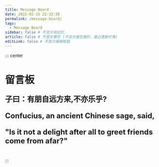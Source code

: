 ```yaml
---
title: Message Board
date: 2022-02-15 22:32:38
permalink: /message-board/
tags: 
  - Message Board
sidebar: false # 不显示侧边栏
article: false # 不是文章页 (不显示面包屑栏、最近更新栏等)
editLink: false # 不显示编辑按钮
---
```


::: center 
<h1 style="font-size: 2rem;">留言板</h1>
<p style="font-size: 1.5rem;"><strong>子曰：有朋自远方来,不亦乐乎?</strong></p>
<p style="font-size: 1.5rem"><strong>Confucius, an ancient Chinese sage, said, </strong></p>
<p style="font-size: 1.5rem"><strong>"Is it not a delight after all to greet friends come from afar?"</strong></p>
<br>
:::

